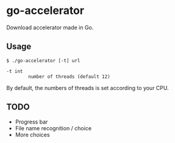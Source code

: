 # go-accelerator

Download accelerator made in Go.

## Usage

```console
$ ./go-accelerator [-t] url

-t int
        number of threads (default 12)
```

By default, the numbers of threads is set according to your CPU.

## TODO

- Progress bar
- File name recognition / choice
- More choices
